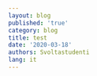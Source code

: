 ```yaml
---
layout: blog
published: 'true'
category: blog
title: test
date: '2020-03-18'
authors: Svoltastudenti
lang: it
---
```


